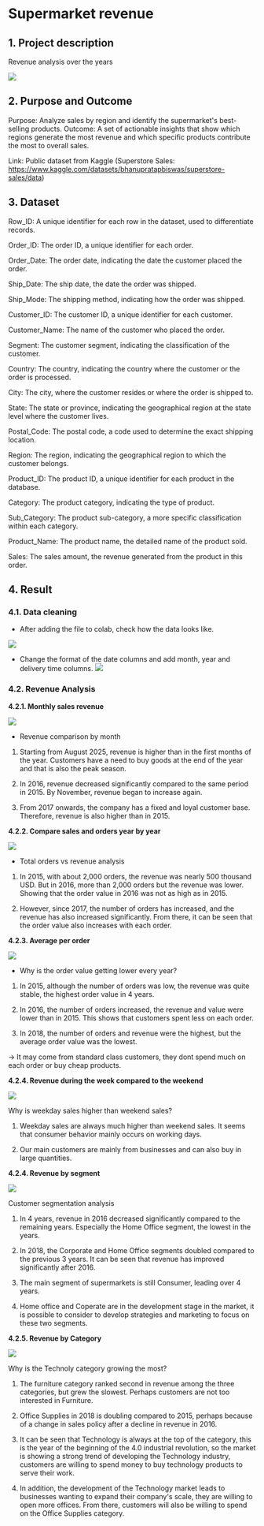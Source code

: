 # Supermarket revenue
## 1. Project description
Revenue analysis over the years

![](imagine/mainimagine.jpg)

## 2. Purpose and Outcome
Purpose: Analyze sales by region and identify the supermarket's best-selling products.
Outcome: A set of actionable insights that show which regions generate the most revenue and which specific products contribute the most to overall sales.

Link: Public dataset from Kaggle (Superstore Sales: https://www.kaggle.com/datasets/bhanupratapbiswas/superstore-sales/data)


## 3. Dataset
Row_ID: A unique identifier for each row in the dataset, used to differentiate records.

Order_ID: The order ID, a unique identifier for each order.

Order_Date: The order date, indicating the date the customer placed the order.

Ship_Date: The ship date, the date the order was shipped.

Ship_Mode: The shipping method, indicating how the order was shipped.

Customer_ID: The customer ID, a unique identifier for each customer.

Customer_Name: The name of the customer who placed the order.

Segment: The customer segment, indicating the classification of the customer.

Country: The country, indicating the country where the customer or the order is processed.

City: The city, where the customer resides or where the order is shipped to.

State: The state or province, indicating the geographical region at the state level where the customer lives.

Postal_Code: The postal code, a code used to determine the exact shipping location.

Region: The region, indicating the geographical region to which the customer belongs.

Product_ID: The product ID, a unique identifier for each product in the database.

Category: The product category, indicating the type of product.

Sub_Category: The product sub-category, a more specific classification within each category.

Product_Name: The product name, the detailed name of the product sold.

Sales: The sales amount, the revenue generated from the product in this order.

## 4. Result
### 4.1. Data cleaning
- After adding the file to colab, check how the data looks like.

![](imagine/df.head.png)

- Change the format of the date columns and add month, year and delivery time columns.
![](imagine/df.info.png)

### 4.2. Revenue Analysis

**4.2.1. Monthly sales revenue**

![](imagine/Monthlysalestrend.png)

- Revenue comparison by month

1. Starting from August 2025, revenue is higher than in the first months of the year. Customers have a need to buy goods at the end of the year and that is also the peak season.

2. In 2016, revenue decreased significantly compared to the same period in 2015. By November, revenue began to increase again.

3. From 2017 onwards, the company has a fixed and loyal customer base. Therefore, revenue is also higher than in 2015.

**4.2.2. Compare sales and orders year by year**

![](imagine/Comparesalesandordersbyyear.png)

- Total orders vs revenue analysis

1. In 2015, with about 2,000 orders, the revenue was nearly 500 thousand USD. But in 2016, more than 2,000 orders but the revenue was lower. Showing that the order value in 2016 was not as high as in 2015.

2. However, since 2017, the number of orders has increased, and the revenue has also increased significantly. From there, it can be seen that the order value also increases with each order.

**4.2.3. Average per order**

![](imagine/AVOvaluebyyear.png)

- Why is the order value getting lower every year?

1. In 2015, although the number of orders was low, the revenue was quite stable, the highest order value in 4 years.

2. In 2016, the number of orders increased, the revenue and value were lower than in 2015. This shows that customers spent less on each order.

3. In 2018, the number of orders and revenue were the highest, but the average order value was the lowest.

-> It may come from standard class customers, they dont spend much on each order or buy cheap products.

**4.2.4. Revenue during the week compared to the weekend**

![](imagine/totalsalesweekdaysandweekends.png)

Why is weekday sales higher than weekend sales?

1. Weekday sales are always much higher than weekend sales. It seems that consumer behavior mainly occurs on working days.

2. Our main customers are mainly from businesses and can also buy in large quantities.

**4.2.4. Revenue by segment**

![](imagine/revenuesegmentbyyear.png)

Customer segmentation analysis

1. In 4 years, revenue in 2016 decreased significantly compared to the remaining years. Especially the Home Office segment, the lowest in the years.

2. In 2018, the Corporate and Home Office segments doubled compared to the previous 3 years. It can be seen that revenue has improved significantly after 2016.

3. The main segment of supermarkets is still Consumer, leading over 4 years.

4. Home office and Coperate are in the development stage in the market, it is possible to consider to develop strategies and marketing to focus on these two segments.

**4.2.5. Revenue by Category**

![](imagine/revenuebycategory.png)

Why is the Technoly category growing the most?

1. The furniture category ranked second in revenue among the three categories, but grew the slowest. Perhaps customers are not too interested in Furniture.

2. Office Supplies in 2018 is doubling compared to 2015, perhaps because of a change in sales policy after a decline in revenue in 2016.

3. It can be seen that Technology is always at the top of the category, this is the year of the beginning of the 4.0 industrial revolution, so the market is showing a strong trend of developing the Technology industry, customers are willing to spend money to buy technology products to serve their work.

4. In addition, the development of the Technology market leads to businesses wanting to expand their company's scale, they are willing to open more offices. From there, customers will also be willing to spend on the Office Supplies category.
